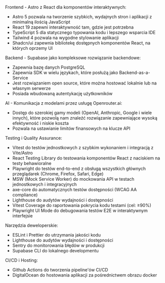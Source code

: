 Frontend - Astro z React dla komponentów interaktywnych:
- Astro 5 pozwala na tworzenie szybkich, wydajnych stron i aplikacji z minimalną ilością JavaScript
- React 19 zapewni interaktywność tam, gdzie jest potrzebna
- TypeScript 5 dla statycznego typowania kodu i lepszego wsparcia IDE
- Tailwind 4 pozwala na wygodne stylowanie aplikacji
- Shadcn/ui zapewnia bibliotekę dostępnych komponentów React, na których oprzemy UI

Backend - Supabase jako kompleksowe rozwiązanie backendowe:
- Zapewnia bazę danych PostgreSQL
- Zapewnia SDK w wielu językach, które posłużą jako Backend-as-a-Service
- Jest rozwiązaniem open source, które można hostować lokalnie lub na własnym serwerze
- Posiada wbudowaną autentykację użytkowników

AI - Komunikacja z modelami przez usługę Openrouter.ai:
- Dostęp do szerokiej gamy modeli (OpenAI, Anthropic, Google i wiele innych), które pozwolą nam znaleźć rozwiązanie zapewniające wysoką efektywność i niskie koszta
- Pozwala na ustawianie limitów finansowych na klucze API

Testing i Quality Assurance:
- Vitest do testów jednostkowych z szybkim wykonaniem i integracją z Vite/Astro
- React Testing Library do testowania komponentów React z naciskiem na testy behawioralne
- Playwright do testów end-to-end z obsługą wszystkich głównych przeglądarek (Chrome, Firefox, Safari, Edge)
- MSW (Mock Service Worker) do mockowania API w testach jednostkowych i integracyjnych
- axe-core do automatycznych testów dostępności (WCAG AA compliance)
- Lighthouse do audytów wydajności i dostępności
- Vitest Coverage do raportowania pokrycia kodu testami (cel: ≥90%)
- Playwright UI Mode do debugowania testów E2E w interaktywnym interfejsie

Narzędzia deweloperskie:
- ESLint i Prettier do utrzymania jakości kodu
- Lighthouse do audytów wydajności i dostępności
- Sentry do monitorowania błędów w produkcji
- Supabase CLI do lokalnego developmentu

CI/CD i Hosting:
- Github Actions do tworzenia pipeline'ów CI/CD
- DigitalOcean do hostowania aplikacji za pośrednictwem obrazu docker